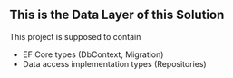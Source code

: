 ﻿## This is the Data Layer of this Solution

This project is supposed to contain
* EF Core types (DbContext, Migration)
* Data access implementation types (Repositories)